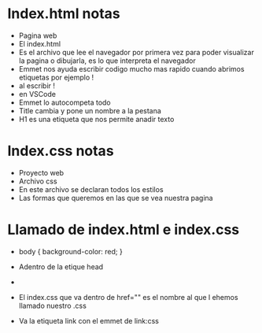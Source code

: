 # Index.html notas
* Pagina web
* El index.html
* Es el archivo que lee el navegador por primera vez para poder visualizar la pagina o dibujarla, es lo que interpreta el navegador
* Emmet nos ayuda escribir codigo mucho mas rapido cuando abrimos etiquetas por ejemplo ! 
* al escribir !
* en VSCode
* Emmet lo autocompeta todo
* Title cambia y pone un nombre a la pestana
* H1 es una etiqueta que nos permite anadir texto

# Index.css notas
* Proyecto web
* Archivo css
* En este archivo se declaran todos los estilos
* Las formas que queremos en las que se vea nuestra pagina

# Llamado de index.html e index.css
* body {
    background-color: red;
}

* Adentro de la etique head
  
* <link rel="stylesheet" href="index.css">
* El index.css que va dentro de href="" es el nombre al que l ehemos llamado nuestro .css
* Va la etiqueta link con el emmet de link:css